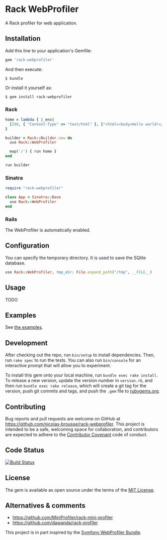 # Rack WebProfiler

A Rack profiler for web application.

## Installation

Add this line to your application's Gemfile:

```ruby
gem 'rack-webprofiler'
```

And then execute:

    $ bundle

Or install it yourself as:

    $ gem install rack-webprofiler

### Rack

```ruby
home = lambda { |_env|
  [200, { "Content-Type" => "text/html" }, ["<html><body>Hello world!</body></html>"]]
}

builder = Rack::Builder.new do
  use Rack::WebProfiler

  map('/') { run home }
end

run builder
```

### Sinatra

```ruby
require "rack-webprofiler"

class App < Sinatra::Base
  use Rack::WebProfiler
end
```

### Rails

The WebProfiler is automatically enabled.


## Configuration

You can specify the temporary directory. It is used to save the SQlite database.

```ruby
use Rack::WebProfiler, tmp_dir: File.expand_path("/tmp", __FILE__)
```

## Usage

TODO


## Examples

See [the examples](./examples).

## Development

After checking out the repo, run `bin/setup` to install dependencies. Then, run `rake spec` to run the tests. You can also run `bin/console` for an interactive prompt that will allow you to experiment.

To install this gem onto your local machine, run `bundle exec rake install`. To release a new version, update the version number in `version.rb`, and then run `bundle exec rake release`, which will create a git tag for the version, push git commits and tags, and push the `.gem` file to [rubygems.org](https://rubygems.org).

## Contributing

Bug reports and pull requests are welcome on GitHub at https://github.com/nicolas-brousse/rack-webprofiler. This project is intended to be a safe, welcoming space for collaboration, and contributors are expected to adhere to the [Contributor Covenant](http://contributor-covenant.org) code of conduct.

## Code Status

[![Build Status](https://travis-ci.org/nicolas-brousse/rack-webprofiler.svg?branch=master)](https://travis-ci.org/nicolas-brousse/rack-webprofiler)

## License

The gem is available as open source under the terms of the [MIT License](http://opensource.org/licenses/MIT).

## Alternatives & comments

* https://github.com/MiniProfiler/rack-mini-profiler
* https://github.com/dawanda/rack-profiler

This project is in part inspired by the [Symfony WebProfiler Bundle](https://github.com/symfony/web-profiler-bundle).
